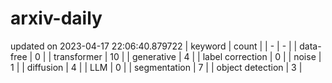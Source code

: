 # arxiv-daily
updated on 2023-04-17 22:06:40.879722
| keyword | count |
| - | - |
| data-free | 0 |
| transformer | 10 |
| generative | 4 |
| label correction | 0 |
| noise | 1 |
| diffusion | 4 |
| LLM | 0 |
| segmentation | 7 |
| object detection | 3 |
